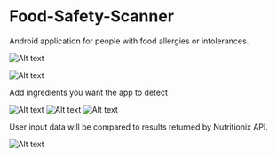 # Food-Safety-Scanner
Android application for people with food allergies or intolerances.

![Alt text](app/src/main/res/fsc1.png)

![Alt text](app/src/main/res/fsc2.jpg?raw=true)

Add ingredients you want the app to detect

![Alt text](app/src/main/res/fsc3.png?raw=true) ![Alt text](app/src/main/res/fsc4.png?raw=true) ![Alt text](app/src/main/res/fsc5.png?raw=true)

User input data will be compared to results returned by Nutritionix API.

![Alt text](app/src/main/res/fsc1.png?raw=true)
